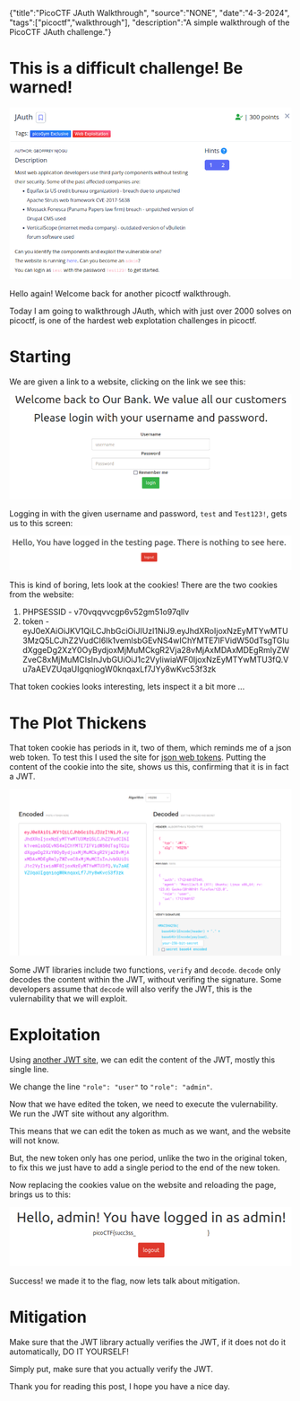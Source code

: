 {"title":"PicoCTF JAuth Walkthrough", "source":"NONE", "date":"4-3-2024", "tags":["picoctf","walkthrough"], "description":"A simple walkthrough of the PicoCTF JAuth challenge."}


# This is a difficult challenge! Be warned!
![The Jauth challenge entry in the picogym](/static/10/JA_TITLE.png)

Hello again! Welcome back for another picoctf walkthrough.

Today I am going to walkthrough JAuth, which with just over 2000 solves on picoctf, is one of the hardest web explotation challenges in picoctf.

# Starting

We are given a link to a website, clicking on the link we see this:

![The website for the Jauth challenge](/static/10/JA_WEBSITE.png)

Logging in with the given username and password, `test` and `Test123!`, gets us to this screen:

![The after login screen](/static/10/JA_FAILURE.png)

This is kind of boring, lets look at the cookies!
There are the two cookies from the website:

1. PHPSESSID - v70vqqvvcgp6v52gm51o97qllv
2. token - eyJ0eXAiOiJKV1QiLCJhbGciOiJIUzI1NiJ9.eyJhdXRoIjoxNzEyMTYwMTU3MzQ5LCJhZ2VudCI6Ik1vemlsbGEvNS4wIChYMTE7IFVidW50dTsgTGludXggeDg2XzY0OyBydjoxMjMuMCkgR2Vja28vMjAxMDAxMDEgRmlyZWZveC8xMjMuMCIsInJvbGUiOiJ1c2VyIiwiaWF0IjoxNzEyMTYwMTU3fQ.Vu7aAEVZUqaUIgqniogW0knqaxLf7JYy8wKvc53f3zk

That token cookies looks interesting, lets inspect it a bit more ...

# The Plot Thickens

That token cookie has periods in it, two of them, which reminds me of a json web token.
To test this I used the site for [json web tokens](https://jwt.io/).
Putting the content of the cookie into the site, shows us this, confirming that it is in fact a JWT.

![jwt.io showing the contents of the json web token](/static/10/JA_TOKEN.png)

Some JWT libraries include two functions, `verify` and `decode`. 
`decode` only decodes the content within the JWT, without verifing the signature.
Some developers assume that `decode` will also verify the JWT, this is the vulernability that we will exploit.

# Exploitation

Using [another JWT site](https://token.dev), we can edit the content of the JWT, mostly this single line.

We change the line `"role": "user"` to `"role": "admin"`.

Now that we have edited the token, we need to execute the vulernability. We run the JWT site without any algorithm.

This means that we can edit the token as much as we want, and the website will not know. 

But, the new token only has one period, unlike the two in the original token, to fix this we just have to add a single period to the end of the new token. 

Now replacing the cookies value on the website and reloading the page, brings us to this:

![Success, a website showing the flag](/static/10/JA_FLAG.png)

Success! we made it to the flag, now lets talk about mitigation.

# Mitigation

Make sure that the JWT library actually verifies the JWT, if it does not do it automatically, DO IT YOURSELF!

Simply put, make sure that you actually verify the JWT.

Thank you for reading this post, I hope you have a nice day.
